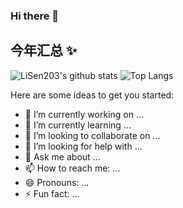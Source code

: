 ### Hi there 👋

## 今年汇总 ✨
![LiSen203's github stats](https://github-readme-stats.vercel.app/api?username=LiSen203&count_private=true&show_icons=true&theme=buefy )
 ![Top Langs](https://github-readme-stats.vercel.app/api/top-langs/?username=LiSen203&layout=compact&langs_count=5&theme=buefy)

Here are some ideas to get you started:
- 🔭 I’m currently working on ...
- 🌱 I’m currently learning ...
- 👯 I’m looking to collaborate on ...
- 🤔 I’m looking for help with ...
- 💬 Ask me about ...
- 📫 How to reach me: ...
- 😄 Pronouns: ...
- ⚡ Fun fact: ...

